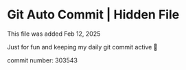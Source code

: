 # Git Auto Commit | Hidden File

This file was added Feb 12, 2025

Just for fun and keeping my daily git commit active 🤪

commit number: 303543
